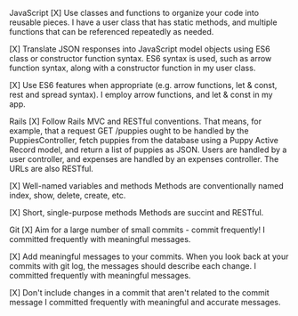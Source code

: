 JavaScript
[X] Use classes and functions to organize your code into reusable pieces.
I have a user class that has static methods, and multiple functions that can be referenced repeatedly as needed.

[X] Translate JSON responses into JavaScript model objects using ES6 class or constructor function syntax.
ES6 syntax is used, such as arrow function syntax, along with a constructor function in my user class.

[X] Use ES6 features when appropriate (e.g. arrow functions, let & const, rest and spread syntax).
I employ arrow functions, and let & const in my app.

Rails
[X] Follow Rails MVC and RESTful conventions. That means, for example, that a request GET /puppies ought to be handled by the PuppiesController, fetch puppies from the database using a Puppy Active Record model, and return a list of puppies as JSON.
Users are handled by a user controller, and expenses are handled by an expenses controller. The URLs are also RESTful.

[X] Well-named variables and methods
Methods are conventionally named index, show, delete, create, etc.

[X] Short, single-purpose methods
Methods are succint and RESTful.

Git
[X] Aim for a large number of small commits - commit frequently!
I committed frequently with meaningful messages.

[X] Add meaningful messages to your commits. When you look back at your commits with git log, the messages should describe each change.
I committed frequently with meaningful messages.

[X] Don't include changes in a commit that aren't related to the commit message
I committed frequently with meaningful and accurate messages.
